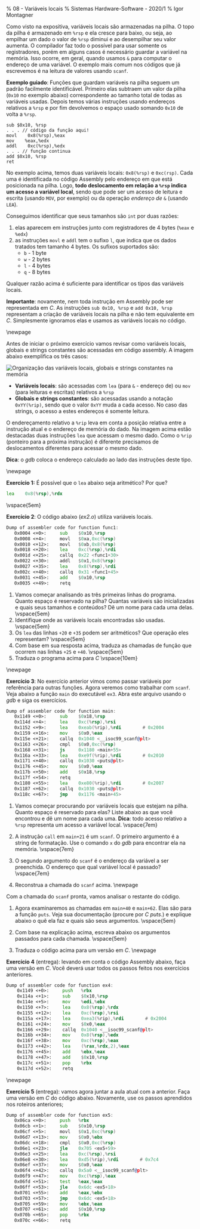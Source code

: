 % 08 - Variáveis locais
% Sistemas Hardware-Software - 2020/1
% Igor Montagner

Como visto na expositiva, variáveis locais são armazenadas na pilha. O topo da pilha é armazenado em `%rsp` e ela cresce para baixo, ou seja, ao empilhar um dado o valor de `%rsp` diminui e ao desempilhar seu valor aumenta. O compilador faz todo o possível para usar somente os registradores, porém em alguns casos é necessário guardar a variável na memória. Isso ocorre, em geral, quando usamos `&` para computar o endereço de uma variável. O exemplo mais comum nos códigos que já escrevemos é na leitura de valores usando `scanf`.

**Exemplo guiado**: Funções que guardam variáveis na pilha seguem um padrão facilmente identificável. Primeiro elas subtraem um valor da pilha (`0x10` no exemplo abaixo) correspondente ao tamanho total de todas as variáveis usadas. Depois temos várias instruções usando endereços relativos a `%rsp` e por fim devolvemos o espaço usado somando `0x10` de volta a `%rsp`.

~~~{asm}
sub $0x10, %rsp
. . . // código da função aqui!
movl    0x8(%rsp),%eax
mov    %eax,%edx
addl    0xc(%rsp),%edx
. . . // função continua
add $0x10, %rsp
ret
~~~

No exemplo acima, temos duas variáveis locais: `0x8(%rsp)` e `0xc(rsp)`. Cada uma é identificada no código Assembly pelo endereço em que está posicionada na pilha. Logo, **todo deslocamento em relação a `%rsp` indica um acesso a variável local**, sendo que pode ser um acesso de leitura e escrita (usando `MOV`, por exemplo) ou da operação *endereço de* `&` (usando `LEA`).

Conseguimos identificar que seus tamanhos são `int` por duas razões:

1. elas aparecem em instruções junto com registradores de 4 bytes (`%eax` e `%edx`)
1. as instruções `movl` e `addl` tem o sufixo `l`, que indica que os dados tratados tem tamanho 4 bytes. Os sufixos suportados são: 
    * `b` - 1 byte
    * `w` - 2 bytes
    * `l` - 4 bytes
    * `q` - 8 bytes 
    
Qualquer razão acima é suficiente para identificar os tipos das variáveis locais.

**Importante**: novamente, nem toda instrução em Assembly pode ser representada em *C*. As instruções `sub 0x10, %rsp` e `add 0x10, %rsp` representam a criação de variáveis locais na pilha e não tem equivalente em *C*. Simplesmente ignoramos elas e usamos as variáveis locais no código.

\newpage

Antes de iniciar o próximo exercício vamos revisar como variáveis locais, globais e strings constantes são acessadas em código assembly. A imagem abaixo exemplifica os três casos:

![Organização das variáveis locais, globais e strings constantes na memória](pilha-rip.png)

* **Variáveis locais**: são acessadas com `lea` (para `&` - endereço de) ou `mov` (para leituras e escritas) relativos a `%rsp`
* **Globais e strings constantes**: são acessadas usando a notação `0xYY(%rip)`, sendo que o valor `0xYY` muda a cada acesso. No caso das strings, o acesso a estes endereços é somente leitura.

O endereçamento relativo a `%rip` leva em conta a posição relativa entre a instrução atual e o endereço de memória do dado. Na imagem acima estão destacadas duas instruções `lea` que acessam o mesmo dado. Como o `%rip` (ponteiro para a próxima instrução) é diferente precisamos de deslocamentos diferentes para acessar o mesmo dado. 

**Dica**: o *gdb* coloca o endereço calculado ao lado das instruções deste tipo.

\newpage

**Exercício 1:** É possível que o `lea` abaixo seja aritmético? Por que?

```asm
lea    0x8(%rsp),%rdx
```

\vspace{5em}

**Exercício 2**: O código abaixo (*ex2.o*) utiliza variáveis locais.

```asm
Dump of assembler code for function func1:
   0x0004 <+0>:	    sub    $0x10,%rsp
   0x0008 <+4>:	    movl   $0xa,0xc(%rsp)
   0x0010 <+12>:	movl   $0xb,0x8(%rsp)
   0x0018 <+20>:	lea    0xc(%rsp),%rdi
   0x001d <+25>:	callq  0x22 <func1+30>
   0x0022 <+30>:	addl   $0x1,0x8(%rsp)
   0x0027 <+35>:	lea    0x8(%rsp),%rdi
   0x002c <+40>:	callq  0x31 <func1+45>
   0x0031 <+45>:	add    $0x10,%rsp
   0x0035 <+49>:	retq   
```

1. Vamos começar analisando as três primeiras linhas do programa. Quanto espaço é reservado na pilha? Quantas variáveis são inicializadas e quais seus tamanhos e conteúdos? Dê um nome para cada uma delas. \vspace{5em}
1. Identifique onde as variáveis locais encontradas são usadas. \vspace{5em}
1. Os `lea` das linhas `+20` e `+35` podem ser aritméticos? Que operação eles representam? \vspace{5em}
1. Com base em sua resposta acima, traduza as chamadas de função que ocorrem nas linhas `+25` e `+40`. \vspace{5em}
1. Traduza o programa acima para *C* \vspace{10em}

\newpage

**Exercício 3**: No exercício anterior vimos como passar variáveis por referência para outras funções. Agora veremos como trabalhar com `scanf`. Veja abaixo a função `main` do executável `ex3`. Abra este arquivo usando o *gdb* e siga os exercícios.

```asm
Dump of assembler code for function main:
   0x1149 <+0>:     sub    $0x18,%rsp
   0x114d <+4>:     lea    0xc(%rsp),%rsi
   0x1152 <+9>:     lea    0xeab(%rip),%rdi        # 0x2004
   0x1159 <+16>:    mov    $0x0,%eax
   0x115e <+21>:    callq  0x1040 <__isoc99_scanf@plt>
   0x1163 <+26>:    cmpl   $0x0,0xc(%rsp)
   0x1168 <+31>:    js     0x1180 <main+55>
   0x116a <+33>:    lea    0xe9f(%rip),%rdi        # 0x2010
   0x1171 <+40>:    callq  0x1030 <puts@plt>
   0x1176 <+45>:    mov    $0x0,%eax
   0x117b <+50>:    add    $0x18,%rsp
   0x117f <+54>:    retq
   0x1180 <+55>:    lea    0xe80(%rip),%rdi        # 0x2007
   0x1187 <+62>:    callq  0x1030 <puts@plt>
   0x118c <+67>:    jmp    0x1176 <main+45>
```

1. Vamos começar procurando por variáveis locais que estejam na pilha. Quanto espaço é reservado para elas? Liste abaixo as que você encontrou e dê um nome para cada uma. **Dica**: todo acesso relativo a `%rsp` representa um acesso a variável local. \vspace{7em}

1. A instrução `call` em `main+21` é um `scanf`. O primeiro argumento é a string de formatação. Use o comando `x` do *gdb* para encontrar ela na memória. \vspace{7em}

1. O segundo argumento do `scanf` é o endereço da variável a ser preenchida. O endereço que qual variável local é passado? \vspace{7em}

1. Reconstrua a chamada do `scanf` acima. \newpage

Com a chamada do `scanf` pronta, vamos analisar o restante do código.

1. Agora examinaremos as chamadas em `main+40` e `main+62`. Elas são para a função `puts`. Veja sua documentação (procure por *C puts*.) e explique abaixo o quê ela faz e quais são seus argumentos. \vspace{5em}

1. Com base na explicação acima, escreva abaixo os argumentos passados para cada chamada. \vspace{5em} 

1. Traduza o código acima para um versão em *C*. \newpage


**Exercício 4** (entrega): levando em conta o código Assembly abaixo, faça uma versão em *C*. Você deverá usar todos os passos feitos nos exercícios anteriores. 

```asm
Dump of assembler code for function ex4:
    0x1149 <+0>:     push   %rbx
    0x114a <+1>:     sub    $0x10,%rsp
    0x114e <+5>:     mov    %edi,%ebx
    0x1150 <+7>:     lea    0x8(%rsp),%rdx
    0x1155 <+12>:    lea    0xc(%rsp),%rsi
    0x115a <+17>:    lea    0xea3(%rip),%rdi        # 0x2004
    0x1161 <+24>:    mov    $0x0,%eax
    0x1166 <+29>:    callq  0x1040 <__isoc99_scanf@plt>
    0x116b <+34>:    mov    0x8(%rsp),%edx
    0x116f <+38>:    mov    0xc(%rsp),%eax
    0x1173 <+42>:    lea    (%rax,%rdx,2),%eax
    0x1176 <+45>:    add    %ebx,%eax
    0x1178 <+47>:    add    $0x10,%rsp
    0x117c <+51>:    pop    %rbx
    0x117d <+52>:    retq
```

\newpage

**Exercício 5** (entrega): vamos agora juntar a aula atual com a anterior. Faça uma versão em *C* do código abaixo. Novamente, use os passos aprendidos nos roteiros anteriores;

```asm
Dump of assembler code for function ex5:
   0x06ca <+0>:	    push   %rbx
   0x06cb <+1>:	    sub    $0x10,%rsp
   0x06cf <+5>:	    movl   $0x1,0xc(%rsp)
   0x06d7 <+13>:	mov    $0x0,%ebx
   0x06dc <+18>:	cmpl   $0x0,0xc(%rsp)
   0x06e1 <+23>:	jle    0x705 <ex5+59>
   0x06e3 <+25>:	lea    0xc(%rsp),%rsi
   0x06e8 <+30>:	lea    0xd5(%rip),%rdi        # 0x7c4
   0x06ef <+37>:	mov    $0x0,%eax
   0x06f4 <+42>:	callq  0x5a0 <__isoc99_scanf@plt>
   0x06f9 <+47>:	mov    0xc(%rsp),%eax
   0x06fd <+51>:	test   %eax,%eax
   0x06ff <+53>:	jle    0x6dc <ex5+18>
   0x0701 <+55>:	add    %eax,%ebx
   0x0703 <+57>:	jmp    0x6dc <ex5+18>
   0x0705 <+59>:	mov    %ebx,%eax
   0x0707 <+61>:	add    $0x10,%rsp
   0x070b <+65>:	pop    %rbx
   0x070c <+66>:	retq   
```
 
 





